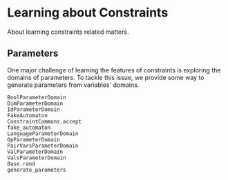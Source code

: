 # Learning about Constraints

About learning constraints related matters.

## Parameters

<!-- To be moved -->

One major challenge of learning the features of constraints is exploring the domains of parameters. To tackle this issue, we provide some way to generate parameters from variables' domains.

```@docs; canonical=false
BoolParameterDomain
DimParameterDomain
IdParameterDomain
FakeAutomaton
ConstraintCommons.accept
fake_automaton
LanguageParameterDomain
OpParameterDomain
PairVarsParameterDomain
ValParameterDomain
ValsParameterDomain
Base.rand
generate_parameters
```